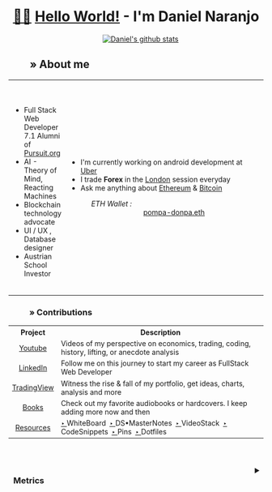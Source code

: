 <div align="center">
<h1> <a href="https://excelwithbusiness.com/blog/say-hello-world-in-28-different-programming-languages/" title="Hello World! in 28 programming languages">🖖🏼</a> <a href="https://ozanerhansha.medium.com/on-the-origin-of-hello-world-61bfe98196d5#:~:text=Kernighan%20first%20wrote%20the%20%E2%80%9CHello,it%20for%20the%20B%20tutorial." title="The history of Hello World!">Hello World!</a> - I'm Daniel Naranjo</h1>

 
<table>
  
<span>&emsp;</span>
  [![Daniel's github stats](https://github-readme-stats.vercel.app/api?username=PompaDonpa&hide=stars&show_icons=true&theme=blue-green)](https://github.com/PompaDonpa/github-readme-stats)
  
<h2 align="left"><span>&ensp;&ensp;&ensp;&ensp;</span>» About me</h2>

<tr>
  <td>
      <ul>
        <br></br>
      <li>Full Stack Web Developer 7.1 Alumni of <a href="https://www.pursuit.org/" target="_blank" style="italic">Pursuit.org</a> </li>
      <li>AI - Theory of Mind, Reacting Machines</li>
      <li>Blockchain technology advocate</li>
      <li>UI / UX , Database designer</li>
      <li>Austrian School Investor </li>
      </ul><br />
  </td>
 

<td style="width:100%">

<ul>
      <li>I'm currently working on android development at<a href="https://www.uber.com/" style="italic"> Uber</a></li>
      <li>I trade <b>Forex</b> in the <a href="https://www.babypips.com/learn/forex/london-session">London</a> session everyday</li>
      <li><dt>Ask me anything about <a href="https://ethereum.org/en/" style="italic">Ethereum</a> & <a href="https://bitcoinfoundation.org/">Bitcoin</a></dt><dl><i>&emsp;&ensp;ETH Wallet :</i><dd>&emsp;&emsp;&emsp;&emsp;&emsp;&ensp;&ensp;<a href="https://etherscan.io/address/0x64f0d67fbfa4275dcc3d461202268e073babe971">pompa-donpa.eth</a></dd></li>

</ul></td>

</tr>

</table>


<h3 align="left"><span>&ensp;&ensp;&ensp;&emsp;</span>» Contributions</h3>

<table style="width:100%">
  <tr>
    <th>Project</th>
    <th>Description</th>
    
  </tr>
  <tr>
    <td align="center"><a href="https://www.youtube.com/channel/UCXI9ylISm-j6Zys7hgCU2SQ/playlists">Youtube</td>
    <td>Videos of my perspective on economics, trading, coding, history, lifting, or anecdote analysis</td>
    
  </tr>
  <tr>
    <td align="center"><a href="https://www.linkedin.com/in/dev-danielnaranjo/">LinkedIn</td>
    <td>Follow me on this journey to start my career as FullStack Web Developer</td>
  </tr>
  <tr>
  <td align="center"><a href="https://www.tradingview.com/u/PompaDonpa">TradingView</td>
  <td>Witness the rise & fall of my portfolio, get ideas, charts, analysis and more</td>
  </tr>
   <tr>
  <td align="center"><a href="https://www.amazon.com/hz/wishlist/ls/2RFCDWG6Y7QGR?ref_=wl_share">Books</td>
  <td>Check out my favorite audiobooks or hardcovers. I keep adding more now and then</td>
  </tr>
    <tr>
  <td align="center"><a href="https://github.com/PompaDonpa">Resources</td>
     <td><a href="https://github.com/PompaDonpa/WhiteBoard">‣ </a>WhiteBoard&ensp;<a href="https://github.com/PompaDonpa/DS-MasterNotes">‣ </a>DS•MasterNotes&ensp;<a href="https://github.com/PompaDonpa/Conferences">‣ </a>VideoStack&ensp;<a href="https://github.com/PompaDonpa/CodeSnippets">‣ </a>CodeSnippets&ensp;<a href="https://pompadonpa.github.io/Pins/">‣ </a>Pins&ensp;<a href="https://github.com/PompaDonpa/Dotfiles">‣ </a>Dotfiles</td>
  </tr>
</table>


</div>

<br />


<h3 align="right"><details><summary>Metrics&ensp;&ensp;&ensp;&emsp;&ensp;&ensp;&ensp;&emsp;&ensp;&ensp;&ensp;&emsp;&ensp;&ensp;&ensp;&emsp;&ensp;&ensp;&ensp;&emsp;&ensp;&ensp;&ensp;&emsp;&ensp;&ensp;&ensp;&emsp;&ensp;&ensp;&ensp;&emsp;&ensp;&ensp;&ensp;&emsp;&ensp;&ensp;&ensp;&emsp;&ensp;&ensp;&ensp;&emsp;&ensp;&ensp;&ensp;&emsp;&ensp;&ensp;&ensp;&emsp;&ensp;&ensp;&ensp;&emsp;&ensp;&ensp;&ensp;&emsp;&ensp;&ensp;&ensp;&emsp;&ensp;&ensp;&emsp;&emsp;</summary>
 
<div align="center">
 
 <img src="https://github.com/PompaDonpa/PompaDonpa/blob/main/github-metrics.svg" width="86%" height="auto" />
 
 </div>
 
</details>
 &ensp;&ensp;&ensp;&emsp;&ensp;&ensp;&ensp;&emsp;&ensp;&ensp;&ensp;&emsp;&ensp;&ensp;&emsp;&ensp;
</h3> 


